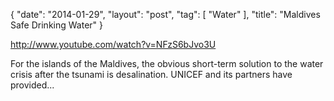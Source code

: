 {
   "date": "2014-01-29",
   "layout": "post",
   "tag": [
      "Water"
   ],
   "title": "Maldives Safe Drinking Water"
}

http://www.youtube.com/watch?v=NFzS6bJvo3U  

For the islands of the Maldives, the obvious short-term solution to the water crisis after the tsunami is desalination. UNICEF and its partners have provided...